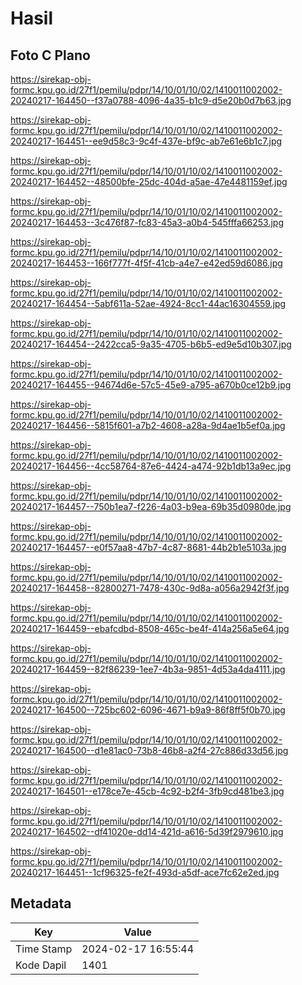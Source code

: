 # Hasil

## Foto C Plano

https://sirekap-obj-formc.kpu.go.id/27f1/pemilu/pdpr/14/10/01/10/02/1410011002002-20240217-164450--f37a0788-4096-4a35-b1c9-d5e20b0d7b63.jpg

https://sirekap-obj-formc.kpu.go.id/27f1/pemilu/pdpr/14/10/01/10/02/1410011002002-20240217-164451--ee9d58c3-9c4f-437e-bf9c-ab7e61e6b1c7.jpg

https://sirekap-obj-formc.kpu.go.id/27f1/pemilu/pdpr/14/10/01/10/02/1410011002002-20240217-164452--48500bfe-25dc-404d-a5ae-47e4481159ef.jpg

https://sirekap-obj-formc.kpu.go.id/27f1/pemilu/pdpr/14/10/01/10/02/1410011002002-20240217-164453--3c476f87-fc83-45a3-a0b4-545fffa66253.jpg

https://sirekap-obj-formc.kpu.go.id/27f1/pemilu/pdpr/14/10/01/10/02/1410011002002-20240217-164453--166f777f-4f5f-41cb-a4e7-e42ed59d6086.jpg

https://sirekap-obj-formc.kpu.go.id/27f1/pemilu/pdpr/14/10/01/10/02/1410011002002-20240217-164454--5abf611a-52ae-4924-8cc1-44ac16304559.jpg

https://sirekap-obj-formc.kpu.go.id/27f1/pemilu/pdpr/14/10/01/10/02/1410011002002-20240217-164454--2422cca5-9a35-4705-b6b5-ed9e5d10b307.jpg

https://sirekap-obj-formc.kpu.go.id/27f1/pemilu/pdpr/14/10/01/10/02/1410011002002-20240217-164455--94674d6e-57c5-45e9-a795-a670b0ce12b9.jpg

https://sirekap-obj-formc.kpu.go.id/27f1/pemilu/pdpr/14/10/01/10/02/1410011002002-20240217-164456--5815f601-a7b2-4608-a28a-9d4ae1b5ef0a.jpg

https://sirekap-obj-formc.kpu.go.id/27f1/pemilu/pdpr/14/10/01/10/02/1410011002002-20240217-164456--4cc58764-87e6-4424-a474-92b1db13a9ec.jpg

https://sirekap-obj-formc.kpu.go.id/27f1/pemilu/pdpr/14/10/01/10/02/1410011002002-20240217-164457--750b1ea7-f226-4a03-b9ea-69b35d0980de.jpg

https://sirekap-obj-formc.kpu.go.id/27f1/pemilu/pdpr/14/10/01/10/02/1410011002002-20240217-164457--e0f57aa8-47b7-4c87-8681-44b2b1e5103a.jpg

https://sirekap-obj-formc.kpu.go.id/27f1/pemilu/pdpr/14/10/01/10/02/1410011002002-20240217-164458--82800271-7478-430c-9d8a-a056a2942f3f.jpg

https://sirekap-obj-formc.kpu.go.id/27f1/pemilu/pdpr/14/10/01/10/02/1410011002002-20240217-164459--ebafcdbd-8508-465c-be4f-414a256a5e64.jpg

https://sirekap-obj-formc.kpu.go.id/27f1/pemilu/pdpr/14/10/01/10/02/1410011002002-20240217-164459--82f86239-1ee7-4b3a-9851-4d53a4da4111.jpg

https://sirekap-obj-formc.kpu.go.id/27f1/pemilu/pdpr/14/10/01/10/02/1410011002002-20240217-164500--725bc602-6096-4671-b9a9-86f8ff5f0b70.jpg

https://sirekap-obj-formc.kpu.go.id/27f1/pemilu/pdpr/14/10/01/10/02/1410011002002-20240217-164500--d1e81ac0-73b8-46b8-a2f4-27c886d33d56.jpg

https://sirekap-obj-formc.kpu.go.id/27f1/pemilu/pdpr/14/10/01/10/02/1410011002002-20240217-164501--e178ce7e-45cb-4c92-b2f4-3fb9cd481be3.jpg

https://sirekap-obj-formc.kpu.go.id/27f1/pemilu/pdpr/14/10/01/10/02/1410011002002-20240217-164502--df41020e-dd14-421d-a616-5d39f2979610.jpg

https://sirekap-obj-formc.kpu.go.id/27f1/pemilu/pdpr/14/10/01/10/02/1410011002002-20240217-164451--1cf96325-fe2f-493d-a5df-ace7fc62e2ed.jpg


## Metadata

| Key        | Value               |
| ---------- | ------------------- |
| Time Stamp | 2024-02-17 16:55:44 |
| Kode Dapil | 1401                |



